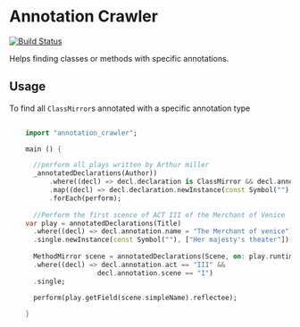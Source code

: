 # Annotation Crawler

[![Build Status](https://drone.io/github.com/exitlive/annotation_crawler/status.png)](https://drone.io/github.com/exitlive/annotation_crawler/latest)

Helps finding classes or methods with specific annotations.

## Usage

To find all `ClassMirror`s annotated with a specific annotation type

```dart
    
    import "annotation_crawler";

    main () {

      //perform all plays written by Arthur miller
      _annotatedDeclarations(Author))
          .where((decl) => decl.declaration is ClassMirror && decl.annotation == const Author("Arthur Miller"))
          .map((decl) => decl.declaration.newInstance(const Symbol(""), ["Her majesty's Theater"]).reflectee)
          .forEach(perform);
      
      //Perform the first scence of ACT III of the Merchant of Venice
    var play = annotatedDeclarations(Title)
      .where((decl) => decl.annotation.name = "The Merchant of venice")
      .single.newInstance(const Symbol(""), ["Her majesty's theater"]);
      
      MethodMirror scene = annotatedDeclarations(Scene, on: play.runtimeType)
      .where((decl) => decl.annotation.act == "III" &&
                      decl.annotation.scene == "I")
      .single;
      
      perform(play.getField(scene.simpleName).reflectee); 

    }
```